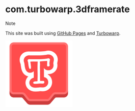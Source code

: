 # com.turbowarp.3dframerate
> [!NOTE]
> This site was built using [GitHub Pages](https://pages.github.com/) and [Turbowarp](https://turbowarp.org/1130932648).



![](/assets/turbowarp.png)
